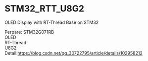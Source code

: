 # STM32_RTT_U8G2  
OLED Display with RT-Thread Base on STM32  
  
Perpare:
STM32G071RB  
OLED  
RT-Thread  
U8G2  
Detail:https://blog.csdn.net/qq_30722795/article/details/102958212
